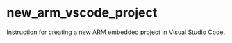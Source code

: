 # new_arm_vscode_project
Instruction for creating a new ARM embedded project in Visual Studio Code.
